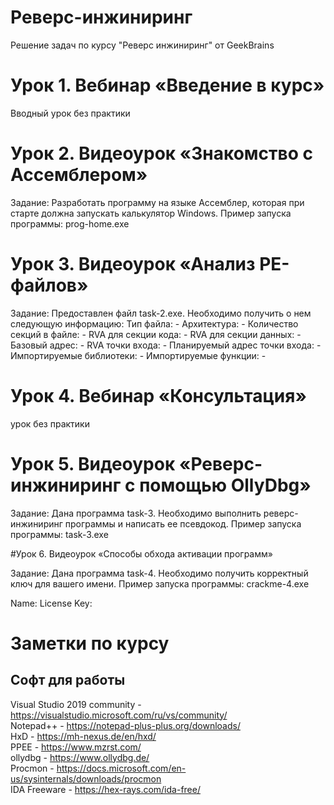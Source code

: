 # Реверс-инжиниринг

Решение задач по курсу "Реверс инжиниринг" от GeekBrains

# Урок 1. Вебинар «Введение в курс»

Вводный урок без практики 

# Урок 2. Видеоурок «Знакомство с Ассемблером»

Задание:
Разработать программу на языке Ассемблер, которая при старте должна запускать калькулятор Windows.
Пример запуска программы:
prog-home.exe

# Урок 3. Видеоурок «Анализ PE-файлов»

Задание:
Предоставлен файл task-2.exe. Необходимо получить о нем следующую информацию:
Тип файла: -
Архитектура: -
Количество секций в файле: -
RVA для секции кода: -
RVA для секции данных: -
Базовый адрес: -
RVA точки входа: -
Планируемый адрес точки входа: -
Импортируемые библиотеки: -
Импортируемые функции: -

# Урок 4. Вебинар «Консультация»

урок без практики 

# Урок 5. Видеоурок «Реверс-инжиниринг с помощью OllyDbg»

Задание:
Дана программа task-3. Необходимо выполнить реверс-инжиниринг программы и написать ее псевдокод.
Пример запуска программы:
task-3.exe

#Урок 6. Видеоурок «Способы обхода активации программ»

Задание:
Дана программа task-4. Необходимо получить корректный ключ для вашего имени.
Пример запуска программы:
crackme-4.exe

Name: <your name>
License Key: <license key>

# Заметки по курсу

## Софт для работы

Visual Studio 2019 community - https://visualstudio.microsoft.com/ru/vs/community/ <br>
Notepad++ - https://notepad-plus-plus.org/downloads/ <br>
HxD - https://mh-nexus.de/en/hxd/ <br>
PPEE - https://www.mzrst.com/ <br>
ollydbg - https://www.ollydbg.de/ <br>
Procmon - https://docs.microsoft.com/en-us/sysinternals/downloads/procmon <br>
IDA Freeware - https://hex-rays.com/ida-free/ <br>
